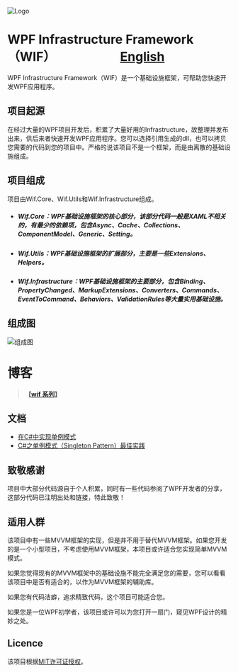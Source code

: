 ![Logo](https://github.com/Leolion610/wif/blob/master/Resources/Images/wif_logo.png?raw=true)

# WPF Infrastructure Framework（WIF）    　    　            　 　  [English](https://github.com/Leolion610/wif/blob/master/README.EN.md)

WPF Infrastructure Framework（WIF）是一个基础设施框架，可帮助您快速开发WPF应用程序。

## 项目起源

在经过大量的WPF项目开发后，积累了大量好用的Infrastructure，故整理并发布出来，供后来者快速开发WPF应用程序。您可以选择引用生成的dll，也可以拷贝您需要的代码到您的项目中。严格的说该项目不是一个框架，而是由离散的基础设施组成。

## 项目组成

项目由Wif.Core、Wif.Utils和Wif.Infrastructure组成。

- ##### Wif.Core：WPF基础设施框架的核心部分，该部分代码一般是XAML不相关的，有最少的依赖项，包含Async、Cache、Collections、ComponentModel、Generic、Setting。

- ##### Wif.Utils：WPF基础设施框架的扩展部分，主要是一些Extensions、Helpers。

- ##### Wif.Infrastructure：WPF基础设施框架的主要部分，包含Binding、PropertyChanged、MarkupExtensions、Converters、Commands、EventToCommand、Behaviors、ValidationRules等大量实用基础设施。

## 组成图

![组成图](https://github.com/Leolion610/wif/blob/master/Resources/Images/wif_ConstitutionalDiagram.png?raw=true)


# 博客

> **【[wif 系列](https://www.cnblogs.com/leolion/p/10275027.html)】**



## 文档

- [在C#中实现单例模式](https://github.com/LeoYang610/wif/blob/master/Docs/%E5%9C%A8C%23%E4%B8%AD%E5%AE%9E%E7%8E%B0%E5%8D%95%E4%BE%8B%E6%A8%A1%E5%BC%8F.md)
- [C#之单例模式（Singleton Pattern）最佳实践](https://github.com/LeoYang610/wif/blob/master/Docs/C%23%E4%B9%8B%E5%8D%95%E4%BE%8B%E6%A8%A1%E5%BC%8F%EF%BC%88Singleton%20Pattern%EF%BC%89%E6%9C%80%E4%BD%B3%E5%AE%9E%E8%B7%B5.md)



## 致敬感谢

项目中大部分代码源自于个人积累，同时有一些代码参阅了WPF开发者的分享，这部分代码已注明出处和链接，特此致敬！

## 适用人群

该项目中有一些MVVM框架的实现，但是并不用于替代MVVM框架。如果您开发的是一个小型项目，不考虑使用MVVM框架，本项目或许适合您实现简单MVVM模式。

如果您觉得现有的MVVM框架中的基础设施不能完全满足您的需要，您可以看看该项目中是否有适合的，以作为MVVM框架的辅助库。

如果您有代码洁癖，追求精致代码，这个项目可能适合您。

如果您是一位WPF初学者，该项目或许可以为您打开一扇门，窥见WPF设计的精妙之处。

## Licence

该项目根据[MIT许可证授权](https://github.com/Leolion610/wif/blob/master/LICENSE)。
